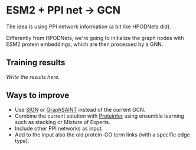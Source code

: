 # ESM2 + PPI net -> GCN

The idea is using PPI network information (a bit like HPODNets did).

Differently from HPODNets, we're going to initialize the graph nodes with ESM2 protein embeddings, which are then processed by a GNN.

## Training results

_Write the results here._

## Ways to improve

- Use [SIGN](https://arxiv.org/pdf/2004.11198.pdf) or [GraphSAINT](https://arxiv.org/abs/1907.04931) instead of the current GCN.
- Combine the current solution with [Proteinfer](https://google-research.github.io/proteinfer/) using ensemble learning such as stacking or Mixture of Experts.
- Include other PPI networks as input.
- Add to the input also the old protein-GO term links (with a specific edge type).